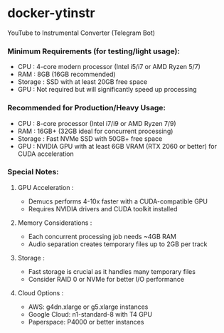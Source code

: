 # docker-ytinstr
YouTube to Instrumental Converter (Telegram Bot)

### Minimum Requirements (for testing/light usage):
- CPU : 4-core modern processor (Intel i5/i7 or AMD Ryzen 5/7)
- RAM : 8GB (16GB recommended)
- Storage : SSD with at least 20GB free space
- GPU : Not required but will significantly speed up processing
### Recommended for Production/Heavy Usage:
- CPU : 8-core processor (Intel i7/i9 or AMD Ryzen 7/9)
- RAM : 16GB+ (32GB ideal for concurrent processing)
- Storage : Fast NVMe SSD with 50GB+ free space
- GPU : NVIDIA GPU with at least 6GB VRAM (RTX 2060 or better) for CUDA acceleration
### Special Notes:
1. GPU Acceleration :
   
   - Demucs performs 4-10x faster with a CUDA-compatible GPU
   - Requires NVIDIA drivers and CUDA toolkit installed
2. Memory Considerations :
   
   - Each concurrent processing job needs ~4GB RAM
   - Audio separation creates temporary files up to 2GB per track
3. Storage :
   
   - Fast storage is crucial as it handles many temporary files
   - Consider RAID 0 or NVMe for better I/O performance
4. Cloud Options :
   
   - AWS: g4dn.xlarge or g5.xlarge instances
   - Google Cloud: n1-standard-8 with T4 GPU
   - Paperspace: P4000 or better instances
